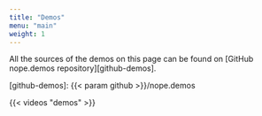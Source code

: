```yaml
---
title: "Demos"
menu: "main"
weight: 1
---
```


All the sources of the demos on this page can be found on [GitHub nope.demos
repository][github-demos].

[github-demos]: {{< param github >}}/nope.demos

{{< videos "demos" >}}

